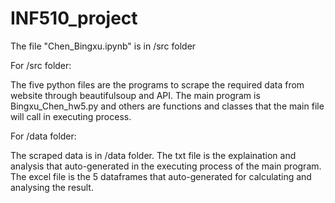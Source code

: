 # INF510_project
The file "Chen_Bingxu.ipynb" is in /src folder

For /src folder:

The five python files are the programs to scrape the required data from website through beautifulsoup and API.
The main program is Bingxu_Chen_hw5.py and others are functions and classes that the main file will call in executing process.

For /data folder:

The scraped data is in /data folder.
The txt file is the explaination and analysis that auto-generated in the executing process of the main program.
The excel file is the 5 dataframes that auto-generated for calculating and analysing the result.
